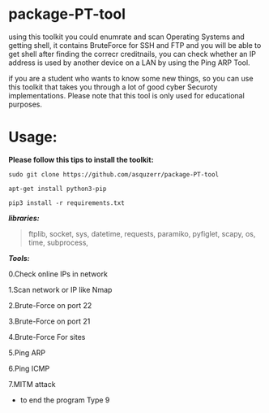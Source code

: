 # package-PT-tool
using this toolkit you could enumrate and scan Operating Systems and getting shell, it contains BruteForce for SSH and FTP and you will be able to get shell after finding the correcr creditnails, you can check whether an IP address is used by another device on a LAN by using the Ping ARP Tool.

if you are a student who wants to know some new things, so you can use this toolkit that takes you through a lot of good cyber Securoty implementations.
Please note that this tool is only used for educational purposes.


# Usage:

**Please follow this tips to install the toolkit:**

```sudo git clone https://github.com/asquzerr/package-PT-tool```

```apt-get install python3-pip```

```pip3 install -r requirements.txt```

***libraries:***

>ftplib,
>socket,
>sys,
>datetime,
>requests,
>paramiko,
>pyfiglet,
>scapy,
>os,
>time,
>subprocess,



***Tools:***

0.Check online IPs in network

1.Scan network or IP like Nmap

2.Brute-Force on port 22

3.Brute-Force on port 21

4.Brute-Force For sites

5.Ping ARP

6.Ping ICMP

7.MITM attack

* to end the program Type 9
